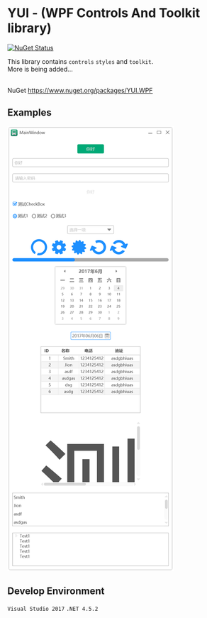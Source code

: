 # YUI - (WPF Controls And Toolkit library)

[![NuGet Status](https://img.shields.io/badge/YUI.WPF-1.3.9-blue)](https://www.nuget.org/packages/YUI.WPF/)

This library contains `controls` `styles` and `toolkit`.<br />
More is being added...<br /><br />

NuGet
https://www.nuget.org/packages/YUI.WPF

## Examples
![示例图片](image.png)

## Develop Environment
`Visual Studio 2017` `.NET 4.5.2`<br />
